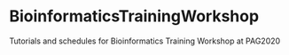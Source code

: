 # BioinformaticsTrainingWorkshop

Tutorials and schedules for Bioinformatics Training Workshop at PAG2020
